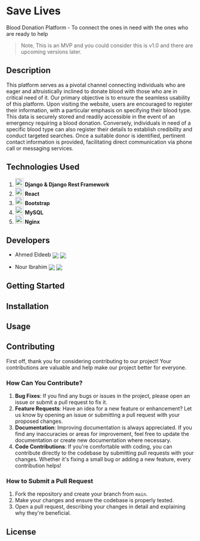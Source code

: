 # Save Lives
Blood Donation Platform - To connect the ones in need with the ones who are ready to help
> Note, This is an MVP and you could consider this is v1.0 and there are upcoming versions later.

## Description

This platform serves as a pivotal channel connecting individuals who are eager and altruistically inclined to donate blood with those who are in critical need of it. Our primary objective is to ensure the seamless usability of this platform. Upon visiting the website, users are encouraged to register their information, with a particular emphasis on specifying their blood type. This data is securely stored and readily accessible in the event of an emergency requiring a blood donation. Conversely, individuals in need of a specific blood type can also register their details to establish credibility and conduct targeted searches. Once a suitable donor is identified, pertinent contact information is provided, facilitating direct communication via phone call or messaging services.

## Technologies Used

1. <img src="https://img.icons8.com/color/100/000000/django.png" width="22" height="22"/> **Django & Django Rest Framework**
2. <img src="https://img.icons8.com/office/100/000000/react.png" width="22" height="22"/> **React**
3. <img src="https://img.icons8.com/color/100/000000/bootstrap.png" width="22" height="22"/> **Bootstrap**
4. <img src="https://img.icons8.com/color/100/000000/mysql-logo.png" width="22" height="22"/> **MySQL**
5. <img src="https://img.icons8.com/color/100/000000/nginx.png" width="22" height="22"/> **Nginx**


## Developers

- Ahmed Eldeeb [<img src="https://img.icons8.com/color/24/000000/linkedin.png" style="vertical-align: middle;"/>](https://www.linkedin.com/in/ahmedsabrieldeeb/)
  [<img src="https://img.icons8.com/color/24/000000/twitter--v1.png" style="vertical-align: middle;"/>](https://twitter.com/AhmedEl52390142)
  
- Nour Ibrahim [<img src="https://img.icons8.com/color/24/000000/linkedin.png" style="vertical-align: middle;"/>](https://github.com/Nour-Ibrahim-1290)
  [<img src="https://img.icons8.com/color/24/000000/twitter--v1.png" style="vertical-align: middle;"/>](https://twitter.com/NourIbrahim1290)



## Getting Started

## Installation

## Usage

## Contributing
First off, thank you for considering contributing to our project! Your contributions are valuable and help make our project better for everyone.
### How Can You Contribute?
1. **Bug Fixes**: If you find any bugs or issues in the project, please open an issue or submit a pull request to fix it.
2. **Feature Requests**: Have an idea for a new feature or enhancement? Let us know by opening an issue or submitting a pull request with your proposed changes.
3. **Documentation**: Improving documentation is always appreciated. If you find any inaccuracies or areas for improvement, feel free to update the documentation or create new documentation where necessary.
4. **Code Contributions**: If you're comfortable with coding, you can contribute directly to the codebase by submitting pull requests with your changes. Whether it's fixing a small bug or adding a new feature, every contribution helps!

### How to Submit a Pull Request
1. Fork the repository and create your branch from `main`.
2. Make your changes and ensure the codebase is properly tested.
3. Open a pull request, describing your changes in detail and explaining why they're beneficial.


## License
